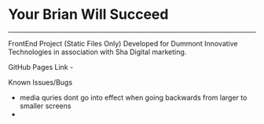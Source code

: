 # Your Brian Will Succeed 

---

FrontEnd Project (Static Files Only) Developed for Dummont Innovative Technologies in association with Sha Digital marketing. 

GitHub Pages Link - 

Known Issues/Bugs
- media quries dont go into effect when going backwards from 
larger to smaller screens
- 